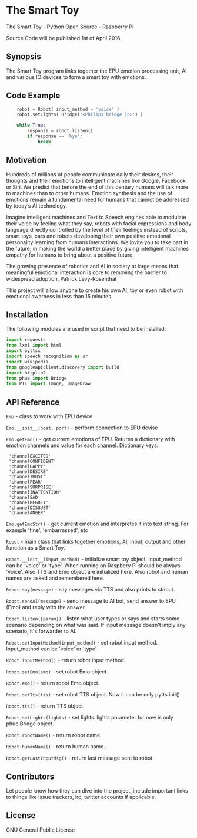 # The Smart Toy
The Smart Toy - Python Open Source - Raspberry Pi

Source Code will be published 1st of April 2016

## Synopsis

The Smart Toy program links together the EPU emotion processing unit, AI and various IO devices to form a smart toy with emotions.

## Code Example

```python
    robot = Robot( input_method = 'voice' )
    robot.setLights( Bridge('<Philips bridge ip>') )

    while True:
        response = robot.listen()
        if response == 'bye':
            break
```

## Motivation

Hundreds of millions of people communicate daily their desires, their thoughts and their emotions to intelligent machines like Google, Facebook or Siri. We predict that before the end of this century humans will talk more to machines than to other humans. Emotion synthesis and the use of emotions remain a fundamental need for humans that cannot be addressed by today’s AI technology.

Imagine intelligent machines and Text to Speech engines able to modulate their voice by feeling what they say, robots with facial expressions and body language directly controlled by the level of their feelings instead of scripts, smart toys, cars and robots developing their own positive emotional personality learning from humans interactions. We invite you to take part in the future; in making the world a better place by giving intelligent machines empathy for humans to bring about a positive future.

The growing presence of robotics and AI in society at large means that meaningful emotional interaction is core to removing the barrier to widespread adoption. Patrick Levy-Rosenthal

This project will allow anyone to create his own AI, toy or even robot with emotional awarness in less than 15 minutes.

## Installation

The following modules are used in script that need to be installed:
```python
import requests
from lxml import html
import pyttsx
import speech_recognition as sr
import wikipedia
from googleapiclient.discovery import build
import httplib2
from phue import Bridge
from PIL import Image, ImageDraw
```

## API Reference

`Emo` - class to work with EPU device

`Emo.__init__(host, port)` - perform connection to EPU devise

`Emo.getEmo()` - get current emotions of EPU. Returns a dictionary with emotion channels and value for each channel. Dictionary keys:

     'channelEXCITED'
     'channelCONFIDENT'
     'channelHAPPY' 
     'channelDESIRE'
     'channelTRUST' 
     'channelFEAR'  
     'channelSURPRISE'
     'channelINATTENTION'
     'channelSAD'     
     'channelREGRET'  
     'channelDISGUST' 
     'channelANGER'   

`Emo.getEmoStr()` - get current emotion and interpretes it into text string. For example 'fine', 'embarrassed', etc 

`Robot` - main class that links together emotions, AI, input, output and other function as a Smart Toy.

`Robot.__init__(input_method)` - initialize smart toy object. 
Input_method can be 'voice' or 'type'. When running on Raspbery Pi should be always 'voice'.
Also TTS and Emo object are initialized here.
Also robot and human names are asked and remembered here.

`Robot.say(message)` - say messages via TTS and also prints to stdout.

`Robot.sendAI(message)` - send message to AI bot, send answer to EPU (Emo) and reply with the answer.

`Robot.listen([param])` - listen what user types or says and starts some scenario depending on what was said.
If input message doesn't imply any scenario, it's forwarder to AI.

`Robot.setInputMethod(input_method)` - set robot input method. Input_method can be 'voice' or 'type'

`Robot.inputMethod()` - return robot input method.

`Robot.setEmo(emo)` - set robot Emo object.

`Robot.emo()` - return robot Emo object.

`Robot.setTts(tts)` - set robot TTS object. Now it can be only pytts.init()

`Robot.tts()` - return TTS object.

`Robot.setLights(lights)` - set lights. lights parameter for now is only phue.Bridge object.

`Robot.robotName()` - return robot name.

`Robot.humanName()` - return human name.

`Robot.getLastInputMsg()` - return last message sent to robot.

## Contributors

Let people know how they can dive into the project, include important links to things like issue trackers, irc, twitter accounts if applicable.

## License

GNU General Public License

